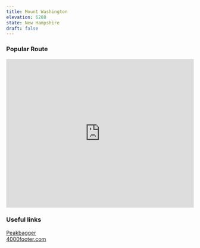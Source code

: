 ```yaml
---
title: Mount Washington 
elevation: 6288
state: New Hampshire
draft: false
---
```

### Popular Route
<iframe className="alltrails" src="https://www.alltrails.com/widget/trail/us/new-hampshire/mount-washington-and-monroe-via-ammonoosuc-ravine-trail?u=i&sh=q5vqbr" width="100%" height="400" frameBorder="0" scrolling="no" marginHeight="0" marginWidth="0" title="AllTrails: Trail Guides and Maps for Hiking, Camping, and Running"></iframe>

### Useful links
<a href="https://www.peakbagger.com/peak.aspx?pid=6960" target="_blank">Peakbagger</a><br/>
<a href="http://4000footers.com/washington.shtml" target="_blank">4000footer.com</a>

